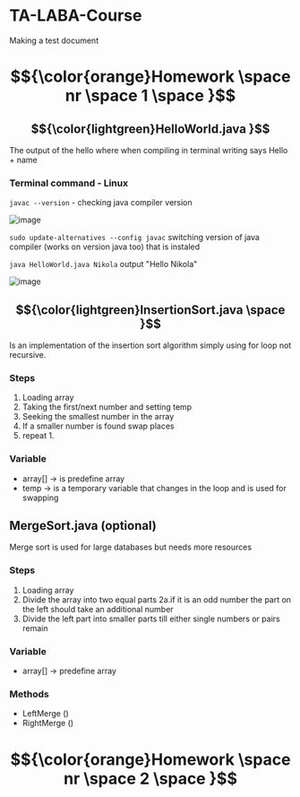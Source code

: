 # TA-LABA-Course
Making a test document

#  $${\color{orange}Homework \space  nr \space  1 \space }$$

## $${\color{lightgreen}HelloWorld.java }$$
The output of the hello where when compiling in terminal writing says Hello + name

### Terminal command - Linux
```javac --version``` - checking java compiler version

![image](https://github.com/user-attachments/assets/e1fade87-0c1d-47fb-b23e-c64a9dfac215)

```sudo update-alternatives --config javac``` switching version of java compiler (works on version java too) that is instaled


```java HelloWorld.java Nikola``` output "Hello Nikola"

![image](https://github.com/user-attachments/assets/21c95190-936f-46be-ad95-97b7a4485a0c)


## $${\color{lightgreen}InsertionSort.java \space }$$
Is an implementation of the insertion sort algorithm simply using for loop not recursive.

### Steps
  1. Loading array
  2. Taking the first/next number and setting temp 
  3. Seeking the smallest number in the array
  4. If a smaller number is found swap places
  5. repeat 1.
   
### Variable
- array[] -> is predefine array
- temp -> is a temporary variable that changes in the loop and is used for swapping 

## MergeSort.java (optional)
Merge sort is used for large databases but needs more resources

### Steps
 1. Loading array
 2. Divide the array into two equal parts
   2a.if it is an odd number the part on the left should take an additional number
 3. Divide the left part into smaller parts till either single numbers or pairs remain

### Variable
- array[] -> predefine array

### Methods
- LeftMerge ()
- RightMerge ()

#  $${\color{orange}Homework \space  nr \space  2 \space }$$

